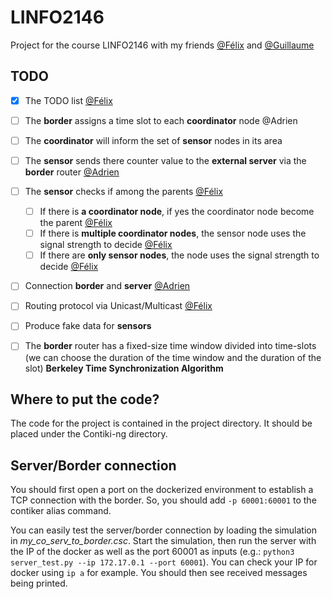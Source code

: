 # LINFO2146

Project for the course LINFO2146 with my friends [@Félix](https://github.com/FelixGaudin) and [@Guillaume](https://github.com/gujadin)

## TODO

- [x] The TODO list [@Félix](https://github.com/FelixGaudin)
- [ ] The **border** assigns a time slot to each **coordinator** node @Adrien
- [ ] The **coordinator** will inform the set of **sensor** nodes in its area
- [ ] The **sensor** sends there counter value to the **external server** via the **border** router [@Adrien](https://github.com/adribr53)
- [ ] The **sensor** checks if among the parents [@Félix](https://github.com/FelixGaudin)
  
  - [ ] If there is **a coordinator node**, if yes the coordinator node become the parent [@Félix](https://github.com/FelixGaudin)
  - [ ] If there is **multiple coordinator nodes**, the sensor node uses the signal strength to decide [@Félix](https://github.com/FelixGaudin)
  - [ ] If there are **only sensor nodes**, the node uses the signal strength to decide [@Félix](https://github.com/FelixGaudin)

- [ ] Connection **border** and **server** [@Adrien](https://github.com/adribr53)
- [ ] Routing protocol via Unicast/Multicast [@Félix](https://github.com/FelixGaudin)
- [ ] Produce fake data for **sensors**
- [ ] The **border** router has a fixed-size time window divided into time-slots (we can choose the duration of the time window and the duration of the slot) **Berkeley Time Synchronization Algorithm**

## Where to put the code?

The code for the project is contained in the project directory. It should be placed under the Contiki-ng directory.

## Server/Border connection

You should first open a port on the dockerized environment to establish a TCP connection with the border. So, you should add ```-p 60001:60001``` to the contiker alias command.

You can easily test the server/border connection by loading the simulation in *my_co_serv_to_border.csc*. Start the simulation, then run the server with the IP of the docker as well as the port 60001 as inputs (e.g.: `python3 server_test.py --ip 172.17.0.1 --port 60001`). You can check your IP for docker using `ip a` for example. You should then see received messages being printed.
